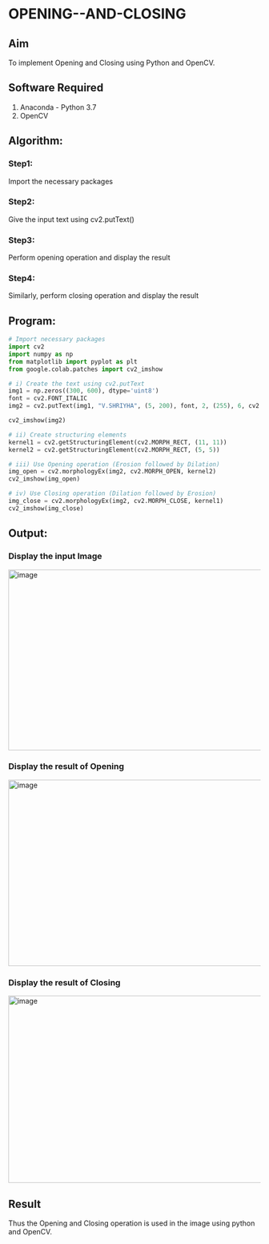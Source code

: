 # OPENING--AND-CLOSING
## Aim
To implement Opening and Closing using Python and OpenCV.

## Software Required
1. Anaconda - Python 3.7
2. OpenCV
## Algorithm:
### Step1:
Import the necessary packages

### Step2:
Give the input text using cv2.putText()

### Step3:
Perform opening operation and display the result

### Step4:
Similarly, perform closing operation and display the result

 
## Program:

``` Python
# Import necessary packages
import cv2
import numpy as np
from matplotlib import pyplot as plt
from google.colab.patches import cv2_imshow

# i) Create the text using cv2.putText
img1 = np.zeros((300, 600), dtype='uint8')
font = cv2.FONT_ITALIC
img2 = cv2.putText(img1, "V.SHRIYHA", (5, 200), font, 2, (255), 6, cv2.LINE_AA)

cv2_imshow(img2)

# ii) Create structuring elements
kernel1 = cv2.getStructuringElement(cv2.MORPH_RECT, (11, 11))
kernel2 = cv2.getStructuringElement(cv2.MORPH_RECT, (5, 5))

# iii) Use Opening operation (Erosion followed by Dilation)
img_open = cv2.morphologyEx(img2, cv2.MORPH_OPEN, kernel2)
cv2_imshow(img_open)

# iv) Use Closing operation (Dilation followed by Erosion)
img_close = cv2.morphologyEx(img2, cv2.MORPH_CLOSE, kernel1)
cv2_imshow(img_close)

```
## Output:

### Display the input Image
<img width="731" height="361" alt="image" src="https://github.com/user-attachments/assets/aecacb95-524a-4291-abea-3383b04cf29a" />

### Display the result of Opening
<img width="719" height="372" alt="image" src="https://github.com/user-attachments/assets/0c854b12-c33f-4a54-a082-0979adaf571d" />


### Display the result of Closing
<img width="637" height="374" alt="image" src="https://github.com/user-attachments/assets/62779614-13d1-4a39-b7bc-27f04dfb496c" />


## Result
Thus the Opening and Closing operation is used in the image using python and OpenCV.
